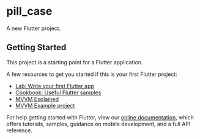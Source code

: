 # pill_case

A new Flutter project.

## Getting Started

This project is a starting point for a Flutter application.

A few resources to get you started if this is your first Flutter project:

- [Lab: Write your first Flutter app](https://flutter.dev/docs/get-started/codelab)
- [Cookbook: Useful Flutter samples](https://flutter.dev/docs/cookbook)
- [MVVM Explained](https://quickbirdstudios.com/blog/mvvm-in-flutter/)
- [MVVM Example project](https://github.com/PuzzleLeaf/flutter_mvvm_tutorial/tree/master/01.news)

For help getting started with Flutter, view our
[online documentation](https://flutter.dev/docs), which offers tutorials,
samples, guidance on mobile development, and a full API reference.
